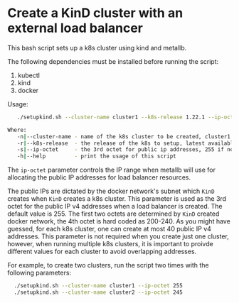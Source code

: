 
# Create a KinD cluster with an external load balancer

This bash script sets up a k8s cluster using kind and metallb.

The following dependencies must be installed before running the script:
  1. kubectl
  2. kind
  3. docker

Usage:

```bash
   ./setupkind.sh --cluster-name cluster1 --k8s-release 1.22.1 --ip-octet 255

Where:
   -n|--cluster-name - name of the k8s cluster to be created, cluster1 will be used if not given
   -r|--k8s-release  - the release of the k8s to setup, latest available if not given
   -s|--ip-octet     - the 3rd octet for public ip addresses, 255 if not given, valid range: 100-255
   -h|--help         - print the usage of this script
```

The `ip-octet` parameter controls the IP range when metallb will use for allocating
the public IP addresses for load balancer resources.

The public IPs are dictated by the docker network's subnet which `KinD` creates
when `KinD` creates a k8s cluster. This parameter is used as the 3rd octet for the
public IP v4 addresses when a load balancer is created. The default value is 255.
The first two octets are determined by `KinD` created docker network, the 4th octet
is hard coded as 200-240. As you might have guessed, for each k8s cluster, one can
create at most 40 public IP v4 addresses. This parameter is not required when you
create just one cluster, however, when running multiple k8s clusters, it is important
to proivde different values for each cluster to avoid overlapping addresses.

For example, to create two clusters, run the script two times with the following
parameters:

```bash
  ./setupkind.sh --cluster-name cluster1 --ip-octet 255
  ./setupkind.sh --cluster-name cluster2 --ip-octet 245
```

